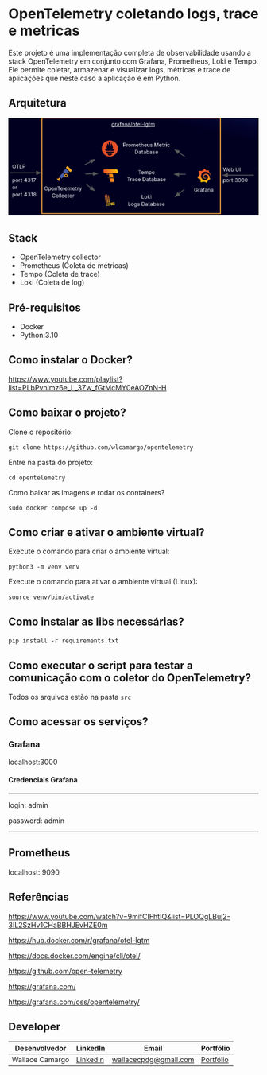 # OpenTelemetry coletando logs, trace e metricas

Este projeto é uma implementação completa de observabilidade usando a stack OpenTelemetry em conjunto com Grafana, Prometheus, Loki e Tempo. Ele permite coletar, armazenar e visualizar logs, métricas e trace de aplicações que neste caso a aplicação é em Python.

## Arquitetura
![image](assets/architecture.png)

## Stack
- OpenTelemetry collector 
- Prometheus (Coleta de métricas)
- Tempo (Coleta de trace)
- Loki (Coleta de log)

## Pré-requisitos
* Docker
* Python:3.10

## Como instalar o Docker?

https://www.youtube.com/playlist?list=PLbPvnlmz6e_L_3Zw_fGtMcMY0eAOZnN-H

## Como baixar o projeto?
Clone o repositório:
```
git clone https://github.com/wlcamargo/opentelemetry
```
Entre na pasta do projeto:
```
cd opentelemetry
```
Como baixar as imagens e rodar os containers?
```
sudo docker compose up -d
```

## Como criar e ativar o ambiente virtual?
Execute o comando para criar o ambiente virtual:
```
python3 -m venv venv
```
Execute o comando para ativar o ambiente virtual (Linux):
```
source venv/bin/activate
```

## Como instalar as libs necessárias?
```
pip install -r requirements.txt
```

## Como executar o script para testar a comunicação com o coletor do OpenTelemetry?

Todos os arquivos estão na pasta ```src```

## Como acessar os serviços?

### Grafana
localhost:3000 

#### Credenciais Grafana
____________________________

login: admin

password: admin

____________________________

## Prometheus
localhost: 9090

## Referências
https://www.youtube.com/watch?v=9mifCIFhtIQ&list=PLOQgLBuj2-3IL2SzHv1CHaBBHJEvHZE0m

https://hub.docker.com/r/grafana/otel-lgtm

https://docs.docker.com/engine/cli/otel/

https://github.com/open-telemetry

https://grafana.com/

https://grafana.com/oss/opentelemetry/

## Developer
| Desenvolvedor      | LinkedIn                                   | Email                        | Portfólio                              |
|--------------------|--------------------------------------------|------------------------------|----------------------------------------|
| Wallace Camargo    | [LinkedIn](https://www.linkedin.com/in/wallace-camargo-35b615171/) | wallacecpdg@gmail.com        | [Portfólio](https://wlcamargo.github.io/)   |
